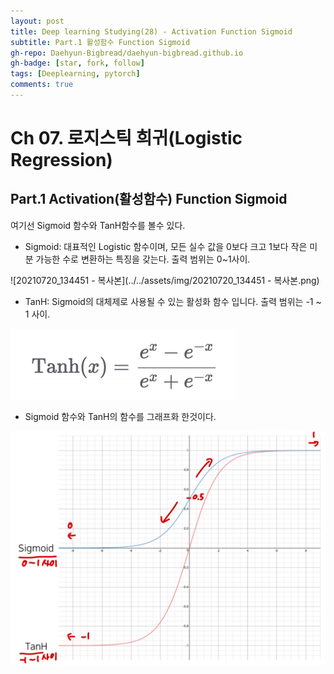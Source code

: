 ```yaml
---
layout: post
title: Deep learning Studying(28) - Activation Function Sigmoid
subtitle: Part.1 활성함수 Function Sigmoid
gh-repo: Daehyun-Bigbread/daehyun-bigbread.github.io
gh-badge: [star, fork, follow]
tags: [Deeplearning, pytorch]
comments: true
---
```


# Ch 07. 로지스틱 희귀(Logistic Regression)

## Part.1 Activation(활성함수) Function Sigmoid 

여기선 Sigmoid 함수와 TanH함수를 볼수 있다. 

* Sigmoid: 대표적인 Logistic 함수이며, 모든 실수 값을 0보다 크고 1보다 작은 미분 가능한 수로 변환하는 특징을 갖는다. 출력 범위는 0~1사이.

![20210720_134451 - 복사본](../../assets/img/20210720_134451 - 복사본.png)

* TanH: Sigmoid의 대체제로 사용될 수 있는 활성화 함수 입니다.  출력 범위는 -1 ~ 1 사이.

![20210720_134451](../../assets/img/20210720_134451.png)



* Sigmoid 함수와 TanH의 함수를 그래프화 한것이다.

![20210720_134525](../../assets/img/20210720_134525.png)

